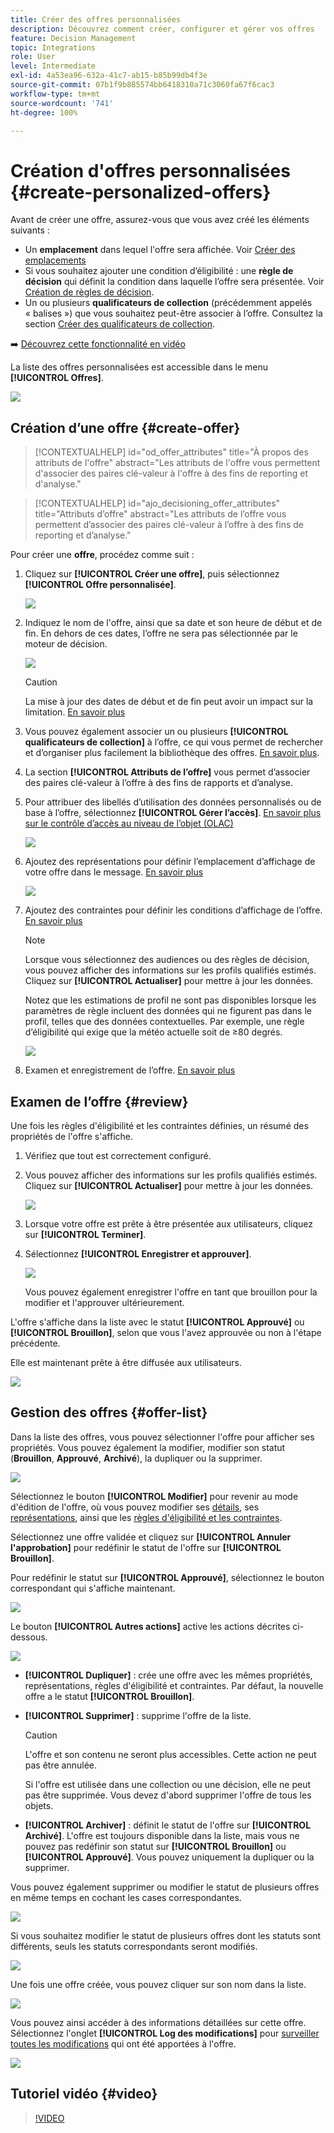 ```yaml
---
title: Créer des offres personnalisées
description: Découvrez comment créer, configurer et gérer vos offres
feature: Decision Management
topic: Integrations
role: User
level: Intermediate
exl-id: 4a53ea96-632a-41c7-ab15-b85b99db4f3e
source-git-commit: 07b1f9b885574bb6418310a71c3060fa67f6cac3
workflow-type: tm+mt
source-wordcount: '741'
ht-degree: 100%

---
```


# Création d&#39;offres personnalisées {#create-personalized-offers}

Avant de créer une offre, assurez-vous que vous avez créé les éléments suivants :

* Un **emplacement** dans lequel l&#39;offre sera affichée. Voir [Créer des emplacements](../offer-library/creating-placements.md)
* Si vous souhaitez ajouter une condition d’éligibilité : une **règle de décision** qui définit la condition dans laquelle l’offre sera présentée. Voir [Création de règles de décision](../offer-library/creating-decision-rules.md).
* Un ou plusieurs **qualificateurs de collection** (précédemment appelés « balises ») que vous souhaitez peut-être associer à l’offre. Consultez la section [Créer des qualificateurs de collection](../offer-library/creating-tags.md).

➡️ [Découvrez cette fonctionnalité en vidéo](#video)

La liste des offres personnalisées est accessible dans le menu **[!UICONTROL Offres]**.

![](../assets/offers_list.png)

## Création d’une offre {#create-offer}

>[!CONTEXTUALHELP]
>id="od_offer_attributes"
>title="À propos des attributs de l&#39;offre"
>abstract="Les attributs de l&#39;offre vous permettent d&#39;associer des paires clé-valeur à l&#39;offre à des fins de reporting et d&#39;analyse."

>[!CONTEXTUALHELP]
>id="ajo_decisioning_offer_attributes"
>title="Attributs d’offre"
>abstract="Les attributs de l’offre vous permettent d’associer des paires clé-valeur à l’offre à des fins de reporting et d’analyse."

Pour créer une **offre**, procédez comme suit :

1. Cliquez sur **[!UICONTROL Créer une offre]**, puis sélectionnez **[!UICONTROL Offre personnalisée]**.

   ![](../assets/create_offer.png)

1. Indiquez le nom de l&#39;offre, ainsi que sa date et son heure de début et de fin. En dehors de ces dates, l’offre ne sera pas sélectionnée par le moteur de décision.

   ![](../assets/offer_details.png)

   >[!CAUTION]
   >
   >La mise à jour des dates de début et de fin peut avoir un impact sur la limitation. [En savoir plus](add-constraints.md#capping-change-date)

1. Vous pouvez également associer un ou plusieurs **[!UICONTROL qualificateurs de collection]** à l’offre, ce qui vous permet de rechercher et d’organiser plus facilement la bibliothèque des offres. [En savoir plus](creating-tags.md).

1. La section **[!UICONTROL Attributs de l’offre]** vous permet d’associer des paires clé-valeur à l’offre à des fins de rapports et d’analyse.

1. Pour attribuer des libellés d’utilisation des données personnalisés ou de base à l’offre, sélectionnez **[!UICONTROL Gérer l’accès]**. [En savoir plus sur le contrôle d’accès au niveau de l’objet (OLAC)](../../administration/object-based-access.md)

   ![](../assets/offer_manage-access.png)

1. Ajoutez des représentations pour définir l’emplacement d’affichage de votre offre dans le message. [En savoir plus](add-representations.md)

   ![](../assets/channel-placement.png)

1. Ajoutez des contraintes pour définir les conditions d’affichage de l’offre. [En savoir plus](add-constraints.md)

   >[!NOTE]
   >
   >Lorsque vous sélectionnez des audiences ou des règles de décision, vous pouvez afficher des informations sur les profils qualifiés estimés. Cliquez sur **[!UICONTROL Actualiser]** pour mettre à jour les données.
   >
   >Notez que les estimations de profil ne sont pas disponibles lorsque les paramètres de règle incluent des données qui ne figurent pas dans le profil, telles que des données contextuelles. Par exemple, une règle d’éligibilité qui exige que la météo actuelle soit de ≥80 degrés.

   ![](../assets/offer-constraints-example.png)

1. Examen et enregistrement de l’offre. [En savoir plus](#review)

## Examen de l’offre {#review}

Une fois les règles d&#39;éligibilité et les contraintes définies, un résumé des propriétés de l&#39;offre s&#39;affiche.

1. Vérifiez que tout est correctement configuré.

1. Vous pouvez afficher des informations sur les profils qualifiés estimés. Cliquez sur **[!UICONTROL Actualiser]** pour mettre à jour les données.

   ![](../assets/offer-summary-estimate.png)

1. Lorsque votre offre est prête à être présentée aux utilisateurs, cliquez sur **[!UICONTROL Terminer]**.

1. Sélectionnez **[!UICONTROL Enregistrer et approuver]**.

   ![](../assets/offer_review.png)

   Vous pouvez également enregistrer l&#39;offre en tant que brouillon pour la modifier et l&#39;approuver ultérieurement.

L&#39;offre s&#39;affiche dans la liste avec le statut **[!UICONTROL Approuvé]** ou **[!UICONTROL Brouillon]**, selon que vous l&#39;avez approuvée ou non à l&#39;étape précédente.

Elle est maintenant prête à être diffusée aux utilisateurs.

![](../assets/offer_created.png)

## Gestion des offres {#offer-list}

Dans la liste des offres, vous pouvez sélectionner l&#39;offre pour afficher ses propriétés. Vous pouvez également la modifier, modifier son statut (**Brouillon**, **Approuvé**, **Archivé**), la dupliquer ou la supprimer.

![](../assets/offer_created.png)

Sélectionnez le bouton **[!UICONTROL Modifier]** pour revenir au mode d&#39;édition de l&#39;offre, où vous pouvez modifier ses [détails](#create-offer), ses [représentations](#representations), ainsi que les [règles d&#39;éligibilité et les contraintes](#eligibility).

Sélectionnez une offre validée et cliquez sur **[!UICONTROL Annuler l&#39;approbation]** pour redéfinir le statut de l&#39;offre sur **[!UICONTROL Brouillon]**.

Pour redéfinir le statut sur **[!UICONTROL Approuvé]**, sélectionnez le bouton correspondant qui s&#39;affiche maintenant.

![](../assets/offer_approve.png)

Le bouton **[!UICONTROL Autres actions]** active les actions décrites ci-dessous.

![](../assets/offer_more-actions.png)

* **[!UICONTROL Dupliquer]** : crée une offre avec les mêmes propriétés, représentations, règles d&#39;éligibilité et contraintes. Par défaut, la nouvelle offre a le statut **[!UICONTROL Brouillon]**.

* **[!UICONTROL Supprimer]** : supprime l&#39;offre de la liste.

  >[!CAUTION]
  >
  >L&#39;offre et son contenu ne seront plus accessibles. Cette action ne peut pas être annulée.
  >
  >Si l&#39;offre est utilisée dans une collection ou une décision, elle ne peut pas être supprimée. Vous devez d&#39;abord supprimer l&#39;offre de tous les objets.

* **[!UICONTROL Archiver]** : définit le statut de l&#39;offre sur **[!UICONTROL Archivé]**. L&#39;offre est toujours disponible dans la liste, mais vous ne pouvez pas redéfinir son statut sur **[!UICONTROL Brouillon]** ou **[!UICONTROL Approuvé]**. Vous pouvez uniquement la dupliquer ou la supprimer.

Vous pouvez également supprimer ou modifier le statut de plusieurs offres en même temps en cochant les cases correspondantes.

![](../assets/offer_multiple-selection.png)

Si vous souhaitez modifier le statut de plusieurs offres dont les statuts sont différents, seuls les statuts correspondants seront modifiés.

![](../assets/offer_change-status.png)

Une fois une offre créée, vous pouvez cliquer sur son nom dans la liste.

![](../assets/offer_click-name.png)

Vous pouvez ainsi accéder à des informations détaillées sur cette offre. Sélectionnez l&#39;onglet **[!UICONTROL Log des modifications]** pour [surveiller toutes les modifications](../get-started/user-interface.md#monitoring-changes) qui ont été apportées à l&#39;offre.

![](../assets/offer_information.png)

## Tutoriel vidéo {#video}

>[!VIDEO](https://video.tv.adobe.com/v/329375?quality=12)
